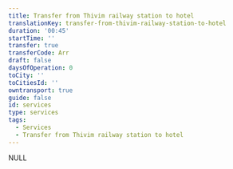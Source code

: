 ```yaml
---
title: Transfer from Thivim railway station to hotel
translationKey: transfer-from-thivim-railway-station-to-hotel
duration: '00:45'
startTime: ''
transfer: true
transferCode: Arr
draft: false
daysOfOperation: 0
toCity: ''
toCitiesId: ''
owntransport: true
guide: false
id: services
type: services
tags:
  - Services
  - Transfer from Thivim railway station to hotel
---
```

NULL